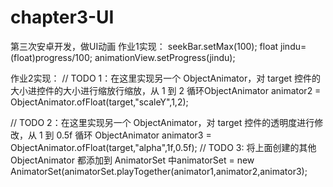 # chapter3-UI
第三次安卓开发，做UI动画
作业1实现：
  seekBar.setMax(100);
  float  jindu=(float)progress/100;
  animationView.setProgress(jindu);

作业2实现：
// TODO 1：在这里实现另一个 ObjectAnimator，对 target 控件的大小进控件的大小进行缩放行缩放，从 1 到 2 循环ObjectAnimator animator2 = ObjectAnimator.ofFloat(target,"scaleY",1,2);

// TODO 2：在这里实现另一个 ObjectAnimator，对 target 控件的透明度进行修改，从 1 到 0.5f 循环 ObjectAnimator animator3 = ObjectAnimator.ofFloat(target,"alpha",1f,0.5f);
// TODO 3: 将上面创建的其他 ObjectAnimator 都添加到 AnimatorSet 中animatorSet = new AnimatorSet(animatorSet.playTogether(animator1,animator2,animator3);
